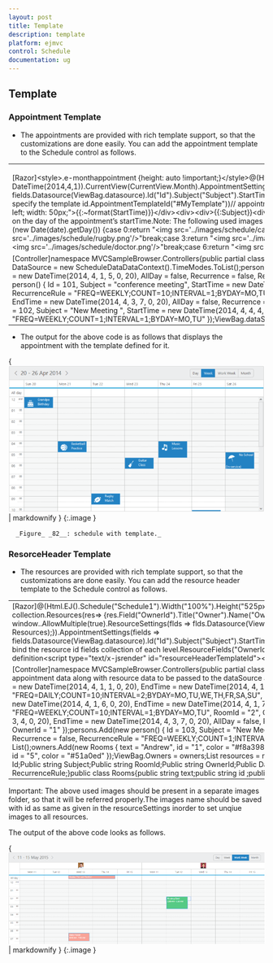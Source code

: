 ```yaml
---
layout: post
title: Template
description: template
platform: ejmvc
control: Schedule
documentation: ug
---
```


## Template

### Appointment Template

* The appointments are provided with rich template support, so that the customizations are done easily. You can add the appointment template to the Schedule control as follows.

<table>
<tr>
<td>
<br>[Razor]&lt;style&gt;.e-monthappointment {height: auto !important;}&lt;/style&gt;@(Html.EJ().Schedule("Schedule1").Width("100%").Height("525px").CurrentDate(new DateTime(2014,4,1)).CurrentView(CurrentView.Month).AppointmentSettings(fields => fields.Datasource(ViewBag.datasource).Id("Id").Subject("Subject").StartTime("StartTime").EndTime("EndTime").AllDay("AllDay").Recurrence("Recurrence").RecurrenceRule("RecurrenceRule"))// specify the template id.AppointmentTemplateId("#MyTemplate"))// appointment template definition&lt;script id="MyTemplate" type="text/x-jsrender"&gt;&lt;div style="height: 100%"&gt;&lt;div style="float: left; width: 50px;"&gt;{{:~format(StartTime)}}&lt;/div&gt;&lt;div&gt;&lt;div&gt;{{:Subject}}&lt;div&gt;&lt;/div&gt;&lt;/div&gt;&lt;/script&gt;&lt;script&gt;// the following function selects the images to be displayed on the appointments based on the day of the appointment’s startTime.Note: The following used images should be present in a separate images folder, so that it will be referred properly.function _getImages(date) {switch (new Date(date).getDay()) {case 0:return "&lt;img src='../images/schedule/cake.png'/&gt;"break;case 1:return "&lt;img src='../images/schedule/basketball.png'/&gt;"break;case 2:return "&lt;img src='../images/schedule/rugby.png'/&gt;"break;case 3:return "&lt;img src='../images/schedule/guitar.png'/&gt;"break;case 4:return "&lt;img src='../images/schedule/music.png'/&gt;"break;case 5:return "&lt;img src='../images/schedule/doctor.png'/&gt;"break;case 6:return "&lt;img src='../images/schedule/beach.png'/&gt;"break;}}$.views.helpers({ format: _getImages });&lt;/script&gt;</td></tr>
<tr>
<td>
[Controller]namespace MVCSampleBrowser.Controllers{public partial class ScheduleController : Controller{//// GET: /Templates/public ActionResult Templates(){List<person> persons = new List<person>();// var DataSource = new ScheduleDataDataContext().TimeModes.ToList();persons.Add(new person() { Id = 100, Subject = "product meeting", StartTime = new DateTime(2014, 4, 1, 1, 0, 20), EndTime = new DateTime(2014, 4, 1, 5, 0, 20), AllDay = false, Recurrence = false, RecurrenceRule = "FREQ=WEEKLY;COUNT=10;INTERVAL=1;BYDAY=MO,TU,WE,TH,FR,SA,SU" });persons.Add(new person() { Id = 101, Subject = "conference meeting", StartTime = new DateTime(2014, 4, 2, 6, 0, 20), EndTime = new DateTime(2014, 4, 2, 7, 0, 20), AllDay = false, Recurrence = false, RecurrenceRule = "FREQ=WEEKLY;COUNT=10;INTERVAL=1;BYDAY=MO,TU" });persons.Add(new person() { Id = 102, Subject = "New Meeting ", StartTime = new DateTime(2014, 4, 3, 4, 0, 20), EndTime = new DateTime(2014, 4, 3, 7, 0, 20), AllDay = false, Recurrence = false, RecurrenceRule = "FREQ=WEEKLY;COUNT=10;INTERVAL=1;BYDAY=MO,TU" });persons.Add(new person() { Id = 102, Subject = "New Meeting ", StartTime = new DateTime(2014, 4, 4, 4, 0, 20), EndTime = new DateTime(2014, 4, 4, 7, 0, 20), AllDay = false, Recurrence = false, RecurrenceRule = "FREQ=WEEKLY;COUNT=1;INTERVAL=1;BYDAY=MO,TU" });ViewBag.dataSource = persons;return View();}}}</td></tr>
</table>


* The output for the above code is as follows that displays the appointment with the template defined for it.

{ ![](Template_images/Template_img1.png) | markdownify }
{:.image }


      _Figure_ _82__: schedule with template._



### ResorceHeader Template

* The resources are provided with rich template support, so that the customizations are done easily. You can add the resource header template to the Schedule control as follows.





<table>
<tr>
<td>
[Razor]@(Html.EJ().Schedule("Schedule1").Width("100%").Height("525px").CurrentDate(new DateTime(2014,4,1)).CurrentView(CurrentView.Month)// resource data collection.Resources(res=> {res.Field("OwnerId").Title("Owner").Name("Owners")// enable the multiple selection of resources in the appointment window..AllowMultiple(true).ResourceSettings(flds => flds.Datasource(ViewBag.Owners).Text("text").Id("id").Color("color")).Add();}).Group (gr=> {gr.Resources (ViewBag. Resources);}).AppointmentSettings(fields => fields.Datasource(ViewBag.datasource).Id("Id").Subject("Subject").StartTime("StartTime").EndTime("EndTime").AllDay("AllDay").Recurrence("Recurrence").RecurrenceRule("RecurrenceRule")// bind the resource id fields collection of each level.ResourceFields("OwnerId"))// specify the template id.ResourceHeaderTemplateId("#resourceHeaderTemplateId"))// resourceHeader template definition&lt;script type="text/x-jsrender" id="resourceHeaderTemplateId"&gt;&lt;img style="width: 40px; height: 40px" src=".../images/schedule/{{:id}}.png" alt="{{:id}}" /&gt;  &lt;/script&gt;</td></tr>
<tr>
<td>
[Controller]namespace MVCSampleBrowser.Controllers{public partial class ScheduleController : Controller{//// GET: /MultipleResource/public ActionResult MultipleResource(){// The appointment data along with resource data to be passed to the dataSource are as follows,List<person> persons = new List<person>();persons.Add(new person() { Id = 100, Subject = "product meeting", StartTime = new DateTime(2014, 4, 1, 1, 0, 20), EndTime = new DateTime(2014, 4, 1, 5, 0, 20), AllDay = false, Recurrence = false, RecurrenceRule = "FREQ=DAILY;COUNT=10;INTERVAL=2;BYDAY=MO,TU,WE,TH,FR,SA,SU", RoomId = "1", OwnerId = "1" });persons.Add(new person() { Id = 101, Subject = "conference meeting", StartTime = new DateTime(2014, 4, 1, 6, 0, 20), EndTime = new DateTime(2014, 4, 1, 7, 0, 20), AllDay = false, Recurrence = false, RecurrenceRule = "FREQ=WEEKLY;COUNT=10;INTERVAL=1;BYDAY=MO,TU", RoomId = "2", OwnerId = "3" });persons.Add(new person() { Id = 102, Subject = "New Meeting ", StartTime = new DateTime(2014, 4, 3, 4, 0, 20), EndTime = new DateTime(2014, 4, 3, 7, 0, 20), AllDay = false, Recurrence = false, RecurrenceRule = "FREQ=WEEKLY;COUNT=10;INTERVAL=1;BYDAY=MO,TU", RoomId = "1", OwnerId = "1" });persons.Add(new person() { Id = 103, Subject = "New Meeting ", StartTime = new DateTime(2014, 4, 2, 4, 0, 20), EndTime = new DateTime(2014, 4, 2, 7, 0, 20), AllDay = false, Recurrence = false, RecurrenceRule = "FREQ=WEEKLY;COUNT=1;INTERVAL=1;BYDAY=MO,TU", RoomId = "1", OwnerId = "5" });ViewBag.datasource = persons;List<Rooms> owners = new List<Rooms>();owners.Add(new Rooms { text = "Andrew", id = "1", color = "#f8a398" });owners.Add(new Rooms { text = "Cruise", id = "3", color = "#56ca85" });owners.Add(new Rooms { text = "Jerry", id = "5", color = "#51a0ed" });ViewBag.Owners = owners;List<String> resources = new List<String>();resources.Add("Owners");ViewBag.Resources = resources;return View();}}Public class person{Public int Id;Public string Subject;Public string RoomId;Public string OwnerId;Public DateTime StartTime;Public DateTime EndTime;Public bool AllDay;Public bool Recurrence;Public string RecurrenceRule;}public class Rooms{public string text;public string id ;public string color ;}}</td></tr>
</table>


Important: The above used images should be present in a separate images folder, so that it will be referred properly.The images name should be saved with id as same as given in the resourceSettings inorder to set unqiue images to all resources.



The output of the above code looks as follows.

{ ![C:/Users/karthigeyan/Desktop/a.png](Template_images/Template_img2.png) | markdownify }
{:.image }
























